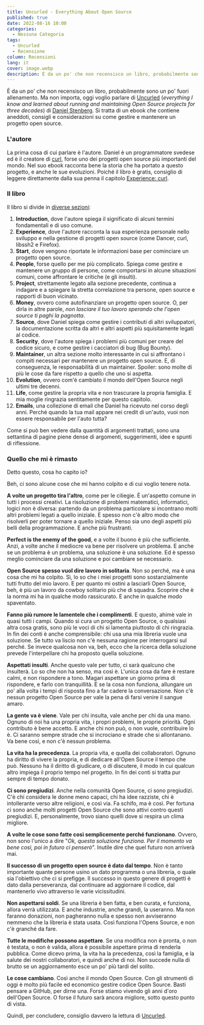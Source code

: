 ```yaml
---
title: Uncurled - Everything About Open Source
published: true
date: 2022-08-16 10:00
categories:
  - Nessuna Categoria
tags:
  - Uncurled
  - Recensione
column: Recensioni
lang: it
cover: image.webp
description: È da un po' che non recensisco un libro, probabilmente sono un po' fuori allenamento. Ma non importa, oggi voglio parlare di Uncurled (everything I know and learned about running and maintaining Open Source projects for three decades) di Daniel Stenberg. Si tratta di un ebook che contiene aneddoti, consigli e considerazioni su come gestire e mantenere un progetto open source.
---
```


È da un po' che non recensisco un libro, probabilmente sono un po' fuori allenamento. Ma non importa, oggi voglio parlare di [Uncurled](https://un.curl.dev/) (_everything I know and learned about running and maintaining Open Source projects for three decades_) di [Daniel Stenberg](https://en.wikipedia.org/wiki/Daniel_Stenberg). Si tratta di un ebook che contiene aneddoti, consigli e considerazioni su come gestire e mantenere un progetto open source.

### L'autore

La prima cosa di cui parlare è l'autore. Daniel è un programmatore svedese ed è il creatore di [curl](https://curl.se/), forse uno dei progetti open source più importanti del mondo. Nel suo ebook racconta bene la storia che ha portato a questo progetto, e anche le sue evoluzioni. Poiché il libro è gratis, consiglio di leggere direttamente dalla sua penna il capitolo [Experience: curl](https://un.curl.dev/mine/curl).

### Il libro

Il libro si divide in [diverse sezioni](https://un.curl.dev/intro/the-book):

1. **Introduction**, dove l'autore spiega il significato di alcuni termini fondamentali e di uso comune.
2. **Experience**, dove l'autore racconta la sua esperienza personale nello sviluppo e nella gestione di progetti open source (come Dancer, curl, libssh2 e Firefox).
3. **Start**, dove vengono riportate le informazioni base per cominciare un progetto open source.
4. **People**, forse quello per me più complicato. Spiega come gestire e mantenere un gruppo di persone, come comportarsi in alcune situazioni comuni, come affrontare le critiche (e gli insulti).
5. **Project**, strettamente legato alla sezione precedente, continua a indagare e a spiegare la stretta correlazione tra persone, open source e rapporti di buon vicinato.
6. **Money**, ovvero come autofinanziare un progetto open source. O, per dirla in altre parole, _non lasciare il tuo lavoro sperando che l'open source ti paghi la pagnotta_.
7. **Source**, dove Daniel spiega come gestire i contributi di altri sviluppatori, la documentazione scritta da altri e altri aspetti più squisitamente legati al codice.
8. **Security**, dove l'autore spiega i problemi più comuni per creare del codice sicuro, e come gestire i cacciatori di bug (Bug Bounty).
9. **Maintainer**, un altra sezione molto interessante in cui si affrontano i compiti necessari per mantenere un progetto open source. E, di conseguenza, le responsabilità di un maintainer. Spoiler: sono molte di più le cose da fare rispetto a quello che uno si aspetta.
10. **Evolution**, ovvero com'è cambiato il mondo dell'Open Source negli ultimi tre decenni.
11. **Life**, come gestire la propria vita e non trascurare la propria famiglia. E mia moglie ringrazia sentitamente per questo capitolo.
12. **Emails**, una collezione di email che Daniel ha ricevuto nel corso degli anni. Perché quando la tua mail appare nei credit di un'auto, vuoi non essere responsabile per l'auto tutta?

Come si può ben vedere dalla quantità di argomenti trattati, sono una settantina di pagine piene dense di argomenti, suggerimenti, idee e spunti di riflessione.

### Quello che mi è rimasto

Detto questo, cosa ho capito io?

Beh, ci sono alcune cose che mi hanno colpito e di cui voglio tenere nota.

**A volte un progetto tira l'altro**, come per le ciliegie. È un'aspetto comune in tutti i processi creativi. La risoluzione di problemi matematici, informatici, logici non è diversa: partendo da un problema particolare si incontrano molti altri problemi legati a quello iniziale. E spesso non c'è altro modo che risolverli per poter tornare a quello iniziale. Penso sia uno degli aspetti più belli della programmazione. E anche più frustranti.

**Perfect is the enemy of the good**, e a volte il buono è più che sufficiente. Anzi, a volte anche il mediocre va bene per risolvere un problema. E anche se un problema è un problema, una soluzione è una soluzione. Ed è spesso meglio cominciare da una soluzione e poi cambiare se necessario.

**Open Source spesso vuol dire lavoro in solitaria**. Non so perché, ma è una cosa che mi ha colpito. Sì, lo so che i miei progetti sono sostanzialmente tutti frutto del mio lavoro. E per quanto mi ostini a lasciarli Open Source, beh, è più un lavoro da cowboy solitario più che di squadra. Scoprire che è la norma mi ha in qualche modo rassicurato. E anche in qualche modo spaventato.

**Fanno più rumore le lamentele che i complimenti**. E questo, ahimè vale in quasi tutti i campi. Quando si cura un progetto Open Source, o qualsiasi altra cosa gratis, sono più le voci di chi si lamenta piuttosto di chi ringrazia. In fin dei conti è anche comprensibile: chi usa una mia libreria vuole una soluzione. Se tutto va liscio non c'è nessuna ragione per interrogarsi sul perché. Se invece qualcosa non va, beh, ecco che la ricerca della soluzione prevede l'interpellare chi ha proposto quella soluzione.

**Aspettati insulti**. Anche questo vale per tutto, ci sarà qualcuno che insulterà. Lo so che non ha senso, ma così è. L'unica cosa da fare è restare calmi, e non rispondere a tono. Magari aspettare un giorno prima di rispondere, e farlo con tranquillità. E se la cosa non funziona, allungare un po' alla volta i tempi di risposta fino a far cadere la conversazione. Non c'è nessun progetto Open Source per vale la pena di farsi venire il sangue amaro.

**La gente va è viene**. Vale per chi insulta, vale anche per chi da una mano. Ognuno di noi ha una propria vita, i propri problemi, le proprie priorità. Ogni contributo è bene accetto. E anche chi non può, o non vuole, contribuire lo è. Ci saranno sempre strade che si incrociano e strade che si allontanano. Va bene così, e non c'è nessun problema.

**La vita ha la precedenza**. La propria vita, e quella dei collaboratori. Ognuno ha diritto di vivere la propria, e di dedicare all'Open Source il tempo che può. Nessuno ha il diritto di giudicare, o di discutere, il modo in cui qualcun altro impiega il proprio tempo nel progetto. In fin dei conti si tratta pur sempre di tempo donato.

**Ci sono pregiudizi**. Anche nella comunità Open Source, ci sono pregiudizi. C'è chi considera le donne meno capaci, chi ha idee razziste, chi è intollerante verso altre religioni, e così via. Fa schifo, ma è così. Per fortuna ci sono anche molti progetti Open Source che sono attivi contro questi pregiudizi. E, personalmente, trovo siano quelli dove si respira un clima migliore.

**A volte le cose sono fatte così semplicemente perché funzionano**. Ovvero, non sono l'unico a dire "_Ok, questa soluzione funziona. Per il momento va bene così, poi in futuro ci penserò_". Inutile dire che quel futuro non arriverà mai.

**Il successo di un progetto open source è dato dal tempo**. Non è tanto importante quante persone usino un dato programma o una libreria, o quale sia l'obiettivo che ci si prefigge. Il successo in questo genere di progetti è dato dalla perseveranza, dal continuare ad aggiornare il codice, dal mantenerlo vivo attraverso le varie vicissitudini.

**Non aspettarsi soldi**. Se una libreria è ben fatta, e ben curata, e funziona, allora verrà utilizzata. E anche industrie, anche grandi, la useranno. Ma non faranno donazioni, non pagheranno nulla e spesso non avviseranno nemmeno che la libreria è stata usata. Così funziona l'Opens Source, e non c'è granché da fare.

**Tutte le modifiche possono aspettare**. Se una modifica non è pronta, o non è testata, o non è valida, allora è possibile aspettare prima di renderla pubblica. Come dicevo prima, la vita ha la precedenza, così la famiglia, e la salute dei nostri collaboratori, e quindi anche di noi. Non succede nulla di brutto se un aggiornamento esce un po' più tardi del solito.

**Le cose cambiano**. Così anche il mondo Open Source. Con gli strumenti di oggi è molto più facile ed economico gestire codice Open Source. Basti pensare a GitHub, per dirne una. Forse stiamo vivendo gli anni d'oro dell'Open Source. O forse il futuro sarà ancora migliore, sotto questo punto di vista.

Quindi, per concludere, consiglio davvero la lettura di [Uncurled](https://un.curl.dev/).

